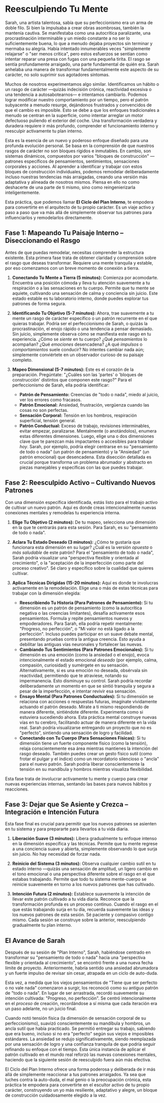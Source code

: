 # Reesculpiendo Tu Mente

Sarah, una artista talentosa, sabía que su perfeccionismo era un arma de doble filo. Si bien la impulsaba a crear obras asombrosas, también la mantenía cautiva. Se manifestaba como una autocrítica paralizante, una procrastinación interminable y un miedo constante a no ser lo suficientemente buena, lo que a menudo dejaba proyectos sin terminar y mermaba su alegría. Había intentado innumerables veces "simplemente relajarse" o "ser menos crítica", pero estos esfuerzos se sentían como intentar reparar una presa con fugas con una pequeña tirita. El rasgo se sentía profundamente arraigado, una parte fundamental de quién era. Sarah anhelaba una manera de transformar fundamentalmente este aspecto de su carácter, no solo suprimir sus agotadores síntomas.

Muchos de nosotros experimentamos algo similar. Identificamos un hábito o un rasgo de carácter —quizás indecisión crónica, reactividad excesiva o una tendencia a autosabotearnos— e intentamos cambiarlo. Podemos lograr modificar nuestro comportamiento por un tiempo, pero el patrón subyacente a menudo resurge, dejándonos frustrados y convencidos de que el cambio es imposible. Esto se debe a que los enfoques tradicionales a menudo se centran en la superficie, como intentar arreglar un motor defectuoso puliendo el exterior del coche. Una transformación verdadera y duradera requiere ir más profundo, comprender el funcionamiento interno y reesculpir activamente tu plan interno.

Esta es la esencia de un nuevo y poderoso enfoque diseñado para una profunda evolución personal. Se basa en la comprensión de que nuestros rasgos de carácter no son bloques rígidos e inmutables. En cambio, son sistemas dinámicos, compuestos por varios "bloques de construcción" —patrones específicos de pensamientos, sentimientos, sensaciones corporales y acciones. Al aprender a identificar y trabajar con estos bloques de construcción individuales, podemos remodelar deliberadamente incluso nuestras tendencias más arraigadas, creando una versión más adaptativa y alineada de nosotros mismos. Piensa en ello no como deshacerte de una parte de ti mismo, sino como reingenierizarla inteligentemente.

Esta práctica, que podemos llamar **El Ciclo del Plan Interno**, te empodera para convertirte en el arquitecto de tu propio carácter. Es un viaje activo y paso a paso que va más allá de simplemente observar tus patrones para influenciarlos y remodelarlos directamente.

## **Fase 1: Mapeando Tu Paisaje Interno – Diseccionando el Rasgo**

Antes de que puedas remodelar, necesitas comprender la estructura existente. Esta primera fase trata de obtener claridad y comprensión sobre el rasgo que deseas transformar. Requiere una mente tranquila y estable, por eso comenzamos con un breve momento de conexión a tierra.

1.  **Conectando Tu Mente a Tierra (5 minutos):** Comienza por acomodarte. Encuentra una posición cómoda y lleva tu atención suavemente a tu respiración o a las sensaciones en tu cuerpo. Permite que tu mente se aquiete, cultivando una sensación de calma y conciencia sin juicio. Este estado estable es tu laboratorio interno, donde puedes explorar tus patrones de forma segura.

2.  **Identificando Tu Objetivo (5-7 minutos):** Ahora, trae suavemente a tu mente un rasgo de carácter específico o un patrón recurrente en el que quieras trabajar. Podría ser el perfeccionismo de Sarah, o quizás la procrastinación, el enojo rápido o una tendencia a pensar demasiado. Sin juicio, simplemente observa cómo se manifiesta este rasgo en tu experiencia. ¿Cómo se *siente* en tu cuerpo? ¿Qué *pensamientos* lo acompañan? ¿Qué *emociones* desencadena? ¿A qué *impulsos* o *comportamientos* suele conducir? No intentes cambiar nada aún; simplemente conviértete en un observador curioso de su paisaje completo.

3.  **Mapeo Dimensional (5-7 minutos):** Este es el corazón de la preparación. Pregúntate: "¿Cuáles son las 'partes' o 'bloques de construcción' distintos que componen este rasgo?" Para el perfeccionismo de Sarah, ella podría identificar:
    *   **Patrón de Pensamiento:** Creencias de "todo o nada", miedo al juicio, ver los errores como fracasos.
    *   **Patrón Emocional:** Ansiedad, frustración, vergüenza cuando las cosas no son perfectas.
    *   **Sensación Corporal:** Tensión en los hombros, respiración superficial, tensión general.
    *   **Patrón Conductual:** Exceso de trabajo, revisiones interminables, evitar empezar, paralizarse.
    Mentalmente (o anotándolos), enumera estas diferentes dimensiones. Luego, elige una o dos dimensiones clave que te parezcan más impactantes o accesibles para trabajar *hoy*. Sarah, por ejemplo, podría elegir centrarse en su "pensamiento de todo o nada" (un patrón de pensamiento) y la "Ansiedad" (un patrón emocional) que desencadena. Esta disección detallada es crucial porque transforma un problema abrumador y abstracto en piezas manejables y específicas con las que puedes trabajar.

## **Fase 2: Reesculpido Activo – Cultivando Nuevos Patrones**

Con una dimensión específica identificada, estás listo para el trabajo activo de cultivar un nuevo patrón. Aquí es donde creas intencionalmente nuevas conexiones mentales y remodelas tu experiencia interna.

1.  **Elige Tu Objetivo (2 minutos):** De tu mapeo, selecciona una dimensión en la que te centrarás para esta sesión. Para Sarah, es su "pensamiento de todo o nada".

2.  **Aclara Tu Estado Deseado (3 minutos):** ¿Cómo te gustaría que funcionara esta dimensión en su lugar? ¿Cuál es la versión *opuesta* o *más saludable* de este patrón? Para el "pensamiento de todo o nada", Sarah podría visualizar una "perspectiva flexible y orientada al crecimiento", o la "aceptación de la imperfección como parte del proceso creativo". Sé claro y específico sobre la cualidad que quieres cultivar.

3.  **Aplica Técnicas Dirigidas (15-20 minutos):** Aquí es donde te involucras activamente en la remodelación. Elige una o más de estas técnicas para trabajar con la dimensión elegida:
    *   **Reescribiendo Tu Historia (Para Patrones de Pensamiento):** Si tu dimensión es un patrón de pensamiento (como la autocrítica negativa o las creencias limitantes), desafía activamente esos pensamientos. Formula y repite pensamientos nuevos y empoderadores. Para Sarah, ella podría repetir mentalmente: "Progreso, no perfección", o "Mi valor no está ligado a la perfección". Incluso puedes participar en un suave debate mental, presentando pruebas contra la antigua creencia. Esto ayuda a debilitar las antiguas vías neuronales y fortalecer las nuevas.
    *   **Cambiando Tus Sentimientos (Para Patrones Emocionales):** Si tu dimensión es una emoción (como la ansiedad o el enojo), evoca intencionalmente el estado emocional *deseado* (por ejemplo, calma, compasión, curiosidad) y sumérgete en su sensación. Alternativamente, si es una emoción no deseada, obsérvala sin reactividad, permitiendo que te atraviese, notando su impermanencia. Esto disminuye su control. Sarah podría recordar deliberadamente un momento en que se sintió tranquila y segura a pesar de la imperfección, e intentar revivir esa sensación.
    *   **Ensayo Mental (Para Patrones Conductuales):** Si tu dimensión se relaciona con acciones o respuestas futuras, imagínate vívidamente actuando el patrón deseado. Mírate a ti mismo respondiendo de manera diferente, sintiéndote diferente. Experimenta como si estuviera sucediendo ahora. Esta práctica mental construye nuevas vías en tu cerebro, facilitando actuar de manera diferente en la vida real. Sarah podría visualizarse entregando un proyecto que no es "perfecto", sintiendo una sensación de logro y facilidad.
    *   **Conectando con Tu Cuerpo (Para Sensaciones Físicas):** Si tu dimensión tiene un fuerte componente físico (como la tensión), relaja conscientemente esa área mientras mantienes la intención del rasgo deseado. También puedes crear un gesto físico sutil (como frotar el pulgar y el índice) como un recordatorio silencioso o "ancla" para el nuevo patrón. Sarah podría liberar conscientemente la tensión en su mandíbula y hombros mientras visualiza flexibilidad.

Esta fase trata de involucrar activamente tu mente y cuerpo para crear nuevas experiencias internas, sentando las bases para nuevos hábitos y reacciones.

## **Fase 3: Dejar que Se Asiente y Crezca – Integración e Intención Futura**

Esta fase final es crucial para permitir que los nuevos patrones se asienten en tu sistema y para prepararte para llevarlos a tu vida diaria.

1.  **Liberación Suave (3 minutos):** Libera gradualmente tu enfoque intenso en la dimensión específica y las técnicas. Permite que tu mente regrese a una conciencia suave y abierta, simplemente observando lo que surja sin juicio. No hay necesidad de forzar nada.

2.  **Reinicio del Sistema (3 minutos):** Observa cualquier cambio sutil en tu estado interno —quizás una sensación de amplitud, un ligero cambio en el tono emocional o una perspectiva diferente sobre el rasgo en el que estabas trabajando. Permite que todo tu sistema mente-cuerpo se reinicie suavemente en torno a los nuevos patrones que has cultivado.

3.  **Intención Futura (2 minutos):** Establece suavemente la intención de llevar este patrón cultivado a tu vida diaria. Reconoce que la transformación profunda es un proceso continuo. Cuando el rasgo en el que estás trabajando surja en tu día, recuerda suavemente las ideas y los nuevos patrones de esta sesión. Sé paciente y compasivo contigo mismo. Cada sesión se construye sobre la anterior, reesculpiendo gradualmente tu plan interno.

## **El Avance de Sarah**

Después de su sesión de "Plan Interno", Sarah, habiéndose centrado en transformar su "pensamiento de todo o nada" hacia una "perspectiva flexible y orientada al crecimiento", se encontró frente a una nueva fecha límite de proyecto. Anteriormente, habría sentido una ansiedad abrumadora y un fuerte impulso de revisar sin cesar, atrapada en un ciclo de auto-duda.

Esta vez, a medida que los viejos pensamientos de "Tiene que ser perfecto o no vale nada" comenzaron a surgir, los reconoció como su antiguo patrón de "todo o nada". En lugar de ser arrastrada, recordó suavemente su intención cultivada: "Progreso, no perfección". Se centró intencionalmente en el *proceso* de creación, recordándose a sí misma que cada iteración era un paso adelante, no un juicio final.

Cuando notó tensión física (la dimensión de sensación corporal de su perfeccionismo), suavizó conscientemente su mandíbula y hombros, un ancla sutil que había practicado. Se permitió entregar su trabajo, sabiendo que era bueno, incluso si no era "perfecto" según sus viejos e imposibles estándares. La ansiedad se redujo significativamente, siendo reemplazada por una sensación de logro y una confianza tranquila de que podría seguir refinando su enfoque con el tiempo. Esta única instancia de aplicar el patrón cultivado en el mundo real reforzó las nuevas conexiones mentales, haciendo que la siguiente sesión de reesculpido fuera aún más efectiva.

El Ciclo del Plan Interno ofrece una forma poderosa y deliberada de ir más allá de simplemente reaccionar a tus patrones arraigados. Ya sea que luches contra la auto-duda, el mal genio o la preocupación crónica, esta práctica te empodera para convertirte en el escultor activo de tu propio carácter, construyendo un yo más resiliente, adaptativo y alegre, un bloque de construcción cuidadosamente elegido a la vez.